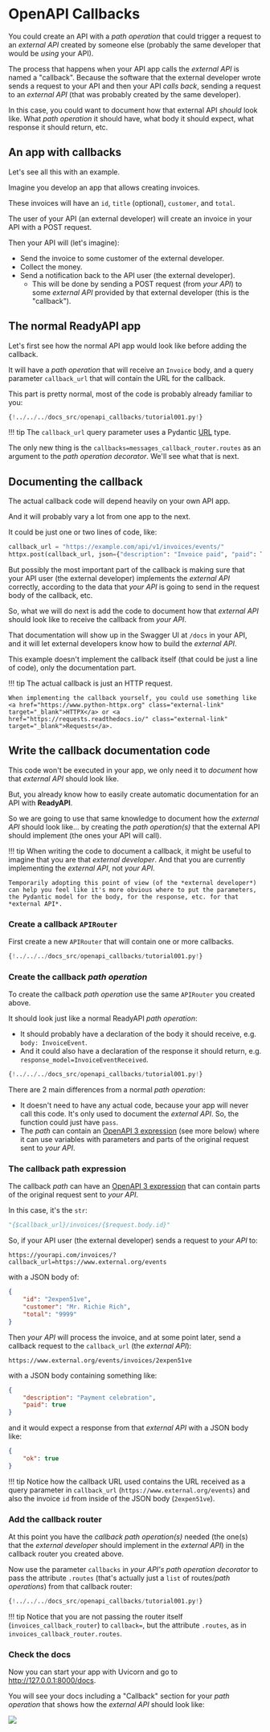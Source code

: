 # OpenAPI Callbacks

You could create an API with a *path operation* that could trigger a request to an *external API* created by someone else (probably the same developer that would be *using* your API).

The process that happens when your API app calls the *external API* is named a "callback". Because the software that the external developer wrote sends a request to your API and then your API *calls back*, sending a request to an *external API* (that was probably created by the same developer).

In this case, you could want to document how that external API *should* look like. What *path operation* it should have, what body it should expect, what response it should return, etc.

## An app with callbacks

Let's see all this with an example.

Imagine you develop an app that allows creating invoices.

These invoices will have an `id`, `title` (optional), `customer`, and `total`.

The user of your API (an external developer) will create an invoice in your API with a POST request.

Then your API will (let's imagine):

* Send the invoice to some customer of the external developer.
* Collect the money.
* Send a notification back to the API user (the external developer).
    * This will be done by sending a POST request (from *your API*) to some *external API* provided by that external developer (this is the "callback").

## The normal **ReadyAPI** app

Let's first see how the normal API app would look like before adding the callback.

It will have a *path operation* that will receive an `Invoice` body, and a query parameter `callback_url` that will contain the URL for the callback.

This part is pretty normal, most of the code is probably already familiar to you:

```Python hl_lines="9-13  36-53"
{!../../../docs_src/openapi_callbacks/tutorial001.py!}
```

!!! tip
    The `callback_url` query parameter uses a Pydantic <a href="https://pydantic-docs.helpmanual.io/usage/types/#urls" class="external-link" target="_blank">URL</a> type.

The only new thing is the `callbacks=messages_callback_router.routes` as an argument to the *path operation decorator*. We'll see what that is next.

## Documenting the callback

The actual callback code will depend heavily on your own API app.

And it will probably vary a lot from one app to the next.

It could be just one or two lines of code, like:

```Python
callback_url = "https://example.com/api/v1/invoices/events/"
httpx.post(callback_url, json={"description": "Invoice paid", "paid": True})
```

But possibly the most important part of the callback is making sure that your API user (the external developer) implements the *external API* correctly, according to the data that *your API* is going to send in the request body of the callback, etc.

So, what we will do next is add the code to document how that *external API* should look like to receive the callback from *your API*.

That documentation will show up in the Swagger UI at `/docs` in your API, and it will let external developers know how to build the *external API*.

This example doesn't implement the callback itself (that could be just a line of code), only the documentation part.

!!! tip
    The actual callback is just an HTTP request.

    When implementing the callback yourself, you could use something like <a href="https://www.python-httpx.org" class="external-link" target="_blank">HTTPX</a> or <a href="https://requests.readthedocs.io/" class="external-link" target="_blank">Requests</a>.

## Write the callback documentation code

This code won't be executed in your app, we only need it to *document* how that *external API* should look like.

But, you already know how to easily create automatic documentation for an API with **ReadyAPI**.

So we are going to use that same knowledge to document how the *external API* should look like... by creating the *path operation(s)* that the external API should implement (the ones your API will call).

!!! tip
    When writing the code to document a callback, it might be useful to imagine that you are that *external developer*. And that you are currently implementing the *external API*, not *your API*.

    Temporarily adopting this point of view (of the *external developer*) can help you feel like it's more obvious where to put the parameters, the Pydantic model for the body, for the response, etc. for that *external API*.

### Create a callback `APIRouter`

First create a new `APIRouter` that will contain one or more callbacks.

```Python hl_lines="3  25"
{!../../../docs_src/openapi_callbacks/tutorial001.py!}
```

### Create the callback *path operation*

To create the callback *path operation* use the same `APIRouter` you created above.

It should look just like a normal ReadyAPI *path operation*:

* It should probably have a declaration of the body it should receive, e.g. `body: InvoiceEvent`.
* And it could also have a declaration of the response it should return, e.g. `response_model=InvoiceEventReceived`.

```Python hl_lines="16-18  21-22  28-32"
{!../../../docs_src/openapi_callbacks/tutorial001.py!}
```

There are 2 main differences from a normal *path operation*:

* It doesn't need to have any actual code, because your app will never call this code. It's only used to document the *external API*. So, the function could just have `pass`.
* The *path* can contain an <a href="https://github.com/OAI/OpenAPI-Specification/blob/master/versions/3.0.2.md#key-expression" class="external-link" target="_blank">OpenAPI 3 expression</a> (see more below) where it can use variables with parameters and parts of the original request sent to *your API*.

### The callback path expression

The callback *path* can have an <a href="https://github.com/OAI/OpenAPI-Specification/blob/master/versions/3.0.2.md#key-expression" class="external-link" target="_blank">OpenAPI 3 expression</a> that can contain parts of the original request sent to *your API*.

In this case, it's the `str`:

```Python
"{$callback_url}/invoices/{$request.body.id}"
```

So, if your API user (the external developer) sends a request to *your API* to:

```
https://yourapi.com/invoices/?callback_url=https://www.external.org/events
```

with a JSON body of:

```JSON
{
    "id": "2expen51ve",
    "customer": "Mr. Richie Rich",
    "total": "9999"
}
```

Then *your API* will process the invoice, and at some point later, send a callback request to the `callback_url` (the *external API*):

```
https://www.external.org/events/invoices/2expen51ve
```

with a JSON body containing something like:

```JSON
{
    "description": "Payment celebration",
    "paid": true
}
```

and it would expect a response from that *external API* with a JSON body like:

```JSON
{
    "ok": true
}
```

!!! tip
    Notice how the callback URL used contains the URL received as a query parameter in `callback_url` (`https://www.external.org/events`) and also the invoice `id` from inside of the JSON body (`2expen51ve`).

### Add the callback router

At this point you have the *callback path operation(s)* needed (the one(s) that the *external developer*  should implement in the *external API*) in the callback router you created above.

Now use the parameter `callbacks` in *your API's path operation decorator* to pass the attribute `.routes` (that's actually just a `list` of routes/*path operations*) from that callback router:

```Python hl_lines="35"
{!../../../docs_src/openapi_callbacks/tutorial001.py!}
```

!!! tip
    Notice that you are not passing the router itself (`invoices_callback_router`) to `callback=`, but the attribute `.routes`, as in `invoices_callback_router.routes`.

### Check the docs

Now you can start your app with Uvicorn and go to <a href="http://127.0.0.1:8000/docs" class="external-link" target="_blank">http://127.0.0.1:8000/docs</a>.

You will see your docs including a "Callback" section for your *path operation* that shows how the *external API* should look like:

<img src="/img/tutorial/openapi-callbacks/image01.png">
